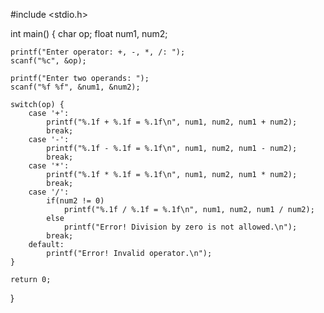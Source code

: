 #include <stdio.h>

int main() {
    char op;
    float num1, num2;

    printf("Enter operator: +, -, *, /: ");
    scanf("%c", &op);

    printf("Enter two operands: ");
    scanf("%f %f", &num1, &num2);

    switch(op) {
        case '+':
            printf("%.1f + %.1f = %.1f\n", num1, num2, num1 + num2);
            break;
        case '-':
            printf("%.1f - %.1f = %.1f\n", num1, num2, num1 - num2);
            break;
        case '*':
            printf("%.1f * %.1f = %.1f\n", num1, num2, num1 * num2);
            break;
        case '/':
            if(num2 != 0)
                printf("%.1f / %.1f = %.1f\n", num1, num2, num1 / num2);
            else
                printf("Error! Division by zero is not allowed.\n");
            break;
        default:
            printf("Error! Invalid operator.\n");
    }

    return 0;
}
